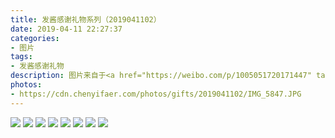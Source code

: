 ```yaml
---
title: 发酱感谢礼物系列（2019041102）
date: 2019-04-11 22:27:37
categories:
- 图片
tags:
- 发酱感谢礼物
description: 图片来自于<a href="https://weibo.com/p/1005051720171447" target="_blank">quanmmmmm</a><br/> “谢谢shimada，在这里也预祝你新年快乐，年大吉！经常在超话看到你的画，很有自己的风格又有创意，特别是人物的比例可以说是一比一还原了。哎我们67373真是人才济济呀～”
photos: 
- https://cdn.chenyifaer.com/photos/gifts/2019041102/IMG_5847.JPG
---
```


![](https://cdn.chenyifaer.com/photos/gifts/2019041102/IMG_5848.JPG)
![](https://cdn.chenyifaer.com/photos/gifts/2019041102/IMG_5849.JPG)
![](https://cdn.chenyifaer.com/photos/gifts/2019041102/IMG_5850.JPG)
![](https://cdn.chenyifaer.com/photos/gifts/2019041102/IMG_5851.JPG)
![](https://cdn.chenyifaer.com/photos/gifts/2019041102/IMG_5852.JPG)
![](https://cdn.chenyifaer.com/photos/gifts/2019041102/IMG_5853.JPG)
![](https://cdn.chenyifaer.com/photos/gifts/2019041102/IMG_5854.JPG)
![](https://cdn.chenyifaer.com/photos/gifts/2019041102/IMG_5855.JPG)